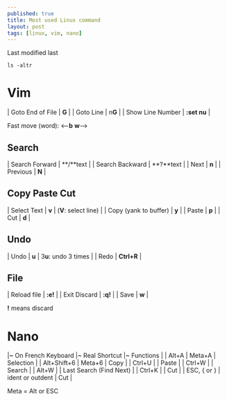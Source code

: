 ```yaml
---
published: true
title: Most used Linux command
layout: post
tags: [linux, vim, nano]
---
```

Last modified last

    ls -altr

# Vim

| Goto End of File | **G** |
| Goto Line | n**G** |
| Show Line Number | **:set nu** |

Fast move (word): <--**b** **w**-->

## Search

| Search Forward | **/**text |
| Search Backward | **?**text |
| Next | **n** |
| Previous | **N** |

## Copy Paste Cut

| Select Text | **v** | (**V**: select line) |
| Copy (yank to buffer) | **y** |
| Paste | **p** |
| Cut | **d** |

## Undo

| Undo | **u** | 3**u**: undo 3 times |
| Redo | **Ctrl+R** |

## File

| Reload file | **:e!** |
| Exit Discard | **:q!** |
| Save | **w** |

**!** means discard

# Nano

|~ On French Keyboard |~ Real Shortcut |~ Functions |
| Alt+A | Meta+A | Selection |
| Alt+Shift+6 | Meta+6 | Copy |
| Ctrl+U |   | Paste |
| Ctrl+W |   | Search |
| Alt+W |   | Last Search (Find Next) |
| Ctrl+K |   | Cut |
| ESC, { or } | ident or outdent | Cut |

Meta = Alt or ESC